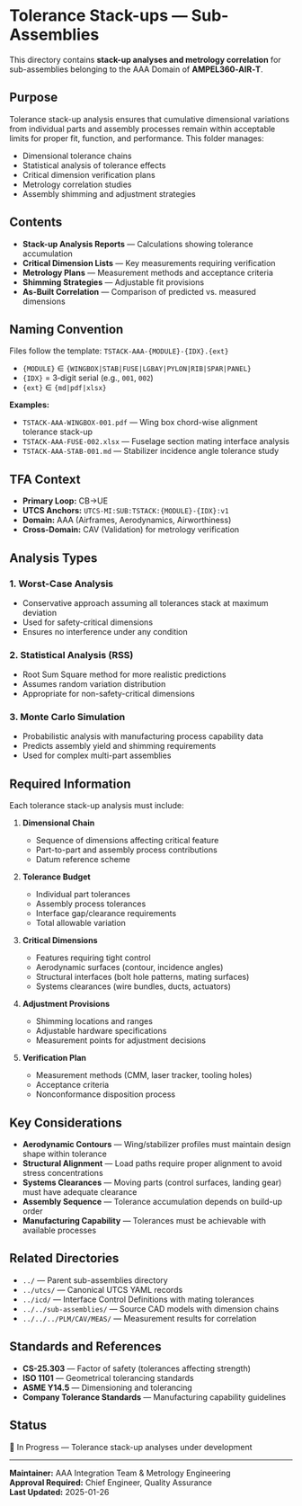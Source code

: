 # Tolerance Stack-ups — Sub-Assemblies

This directory contains **stack-up analyses and metrology correlation** for sub-assemblies belonging to the AAA Domain of **AMPEL360‑AIR‑T**.

## Purpose

Tolerance stack-up analysis ensures that cumulative dimensional variations from individual parts and assembly processes remain within acceptable limits for proper fit, function, and performance. This folder manages:

* Dimensional tolerance chains
* Statistical analysis of tolerance effects
* Critical dimension verification plans
* Metrology correlation studies
* Assembly shimming and adjustment strategies

## Contents

* **Stack-up Analysis Reports** — Calculations showing tolerance accumulation
* **Critical Dimension Lists** — Key measurements requiring verification
* **Metrology Plans** — Measurement methods and acceptance criteria
* **Shimming Strategies** — Adjustable fit provisions
* **As-Built Correlation** — Comparison of predicted vs. measured dimensions

## Naming Convention

Files follow the template: `TSTACK-AAA-{MODULE}-{IDX}.{ext}`

* `{MODULE}` ∈ `{WINGBOX|STAB|FUSE|LGBAY|PYLON|RIB|SPAR|PANEL}`
* `{IDX}` = 3‑digit serial (e.g., `001`, `002`)
* `{ext}` ∈ `{md|pdf|xlsx}`

**Examples:**
* `TSTACK-AAA-WINGBOX-001.pdf` — Wing box chord-wise alignment tolerance stack-up
* `TSTACK-AAA-FUSE-002.xlsx` — Fuselage section mating interface analysis
* `TSTACK-AAA-STAB-001.md` — Stabilizer incidence angle tolerance study

## TFA Context

* **Primary Loop:** CB→UE
* **UTCS Anchors:** `UTCS-MI:SUB:TSTACK:{MODULE}-{IDX}:v1`
* **Domain:** AAA (Airframes, Aerodynamics, Airworthiness)
* **Cross-Domain:** CAV (Validation) for metrology verification

## Analysis Types

### 1. Worst-Case Analysis
* Conservative approach assuming all tolerances stack at maximum deviation
* Used for safety-critical dimensions
* Ensures no interference under any condition

### 2. Statistical Analysis (RSS)
* Root Sum Square method for more realistic predictions
* Assumes random variation distribution
* Appropriate for non-safety-critical dimensions

### 3. Monte Carlo Simulation
* Probabilistic analysis with manufacturing process capability data
* Predicts assembly yield and shimming requirements
* Used for complex multi-part assemblies

## Required Information

Each tolerance stack-up analysis must include:

1. **Dimensional Chain**
   - Sequence of dimensions affecting critical feature
   - Part-to-part and assembly process contributions
   - Datum reference scheme

2. **Tolerance Budget**
   - Individual part tolerances
   - Assembly process tolerances
   - Interface gap/clearance requirements
   - Total allowable variation

3. **Critical Dimensions**
   - Features requiring tight control
   - Aerodynamic surfaces (contour, incidence angles)
   - Structural interfaces (bolt hole patterns, mating surfaces)
   - Systems clearances (wire bundles, ducts, actuators)

4. **Adjustment Provisions**
   - Shimming locations and ranges
   - Adjustable hardware specifications
   - Measurement points for adjustment decisions

5. **Verification Plan**
   - Measurement methods (CMM, laser tracker, tooling holes)
   - Acceptance criteria
   - Nonconformance disposition process

## Key Considerations

* **Aerodynamic Contours** — Wing/stabilizer profiles must maintain design shape within tolerance
* **Structural Alignment** — Load paths require proper alignment to avoid stress concentrations
* **Systems Clearances** — Moving parts (control surfaces, landing gear) must have adequate clearance
* **Assembly Sequence** — Tolerance accumulation depends on build-up order
* **Manufacturing Capability** — Tolerances must be achievable with available processes

## Related Directories

* `../` — Parent sub-assemblies directory
* `../utcs/` — Canonical UTCS YAML records
* `../icd/` — Interface Control Definitions with mating tolerances
* `../../sub-assemblies/` — Source CAD models with dimension chains
* `../../../PLM/CAV/MEAS/` — Measurement results for correlation

## Standards and References

* **CS-25.303** — Factor of safety (tolerances affecting strength)
* **ISO 1101** — Geometrical tolerancing standards
* **ASME Y14.5** — Dimensioning and tolerancing
* **Company Tolerance Standards** — Manufacturing capability guidelines

## Status

🔄 In Progress — Tolerance stack-up analyses under development

---

**Maintainer:** AAA Integration Team & Metrology Engineering  
**Approval Required:** Chief Engineer, Quality Assurance  
**Last Updated:** 2025-01-26
